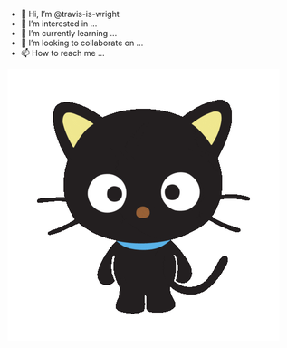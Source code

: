- 👋 Hi, I’m @travis-is-wright
- 👀 I’m interested in ...
- 🌱 I’m currently learning ...
- 💞️ I’m looking to collaborate on ...
- 📫 How to reach me ...

<img src="https://github.com/travis-is-wright/travis-is-wright/blob/main/chochocat.gif">
<!---
travis-is-wright/travis-is-wright is a ✨ special ✨ repository because its `README.md` (this file) appears on your GitHub profile.
You can click the Preview link to take a look at your changes.
--->
